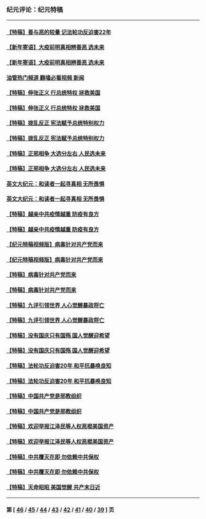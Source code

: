 ### 纪元评论：纪元特稿
---
#### [【特稿】善与恶的较量 记法轮功反迫害22年](../../pages/nsc424/n13086597.md?09300330) 
#### [【新年寄语】大疫前明真相辨善恶 选未来](../../pages/nsc424/n12660855.md?09300330) 
#### [【新年寄语】大疫前明真相辨善恶 选未来](../../pages/nsc424/n12660855.md?09300330) 
#### [油管热门频道 翻墙必看视频 新闻](ok?09300330)
#### [【特稿】伸张正义 行总统特权 拯救美国](../../pages/nsc424/n12616806.md?09300330) 
#### [【特稿】伸张正义 行总统特权 拯救美国](../../pages/nsc424/n12616806.md?09300330) 
#### [【特稿】拨乱反正 宪法赋予总统特别权力](../../pages/nsc424/n12598306.md?09300330) 
#### [【特稿】拨乱反正 宪法赋予总统特别权力](../../pages/nsc424/n12598306.md?09300330) 
#### [【特稿】正邪相争 大选分左右 人民选未来](../../pages/nsc424/n12545208.md?09300330) 
#### [【特稿】正邪相争 大选分左右 人民选未来](../../pages/nsc424/n12545208.md?09300330) 
#### [英文大纪元：和读者一起寻真相 无所畏惧](../../pages/nsc424/n12542027.md?09300330) 
#### [英文大纪元：和读者一起寻真相 无所畏惧](../../pages/nsc424/n12542027.md?09300330) 
#### [【特稿】越亲中共疫情越重 防疫有良方](../../pages/nsc424/n12042989.md?09300330) 
#### [【特稿】越亲中共疫情越重 防疫有良方](../../pages/nsc424/n12042989.md?09300330) 
#### [【纪元特稿视频版】病毒针对共产党而来](../../pages/nsc424/n11977328.md?09300330) 
#### [【纪元特稿视频版】病毒针对共产党而来](../../pages/nsc424/n11977328.md?09300330) 
#### [【特稿】病毒针对共产党而来](../../pages/nsc424/n11928818.md?09300330) 
#### [【特稿】病毒针对共产党而来](../../pages/nsc424/n11928818.md?09300330) 
#### [【特稿】九评引领世界 人心觉醒暴政将亡](../../pages/nsc424/n11660496.md?09300330) 
#### [【特稿】九评引领世界 人心觉醒暴政将亡](../../pages/nsc424/n11660496.md?09300330) 
#### [【特稿】没有国庆只有国殇 国人觉醒迎希望](../../pages/nsc424/n11549354.md?09300330) 
#### [【特稿】没有国庆只有国殇 国人觉醒迎希望](../../pages/nsc424/n11549354.md?09300330) 
#### [【特稿】法轮功反迫害20年 和平抗暴唤良知](../../pages/nsc424/n11389135.md?09300330) 
#### [【特稿】法轮功反迫害20年 和平抗暴唤良知](../../pages/nsc424/n11389135.md?09300330) 
#### [【特稿】中国共产党是邪教组织](../../pages/nsc424/n11355551.md?09300330) 
#### [【特稿】中国共产党是邪教组织](../../pages/nsc424/n11355551.md?09300330) 
#### [【特稿】欢迎举报江泽民等人权恶棍美国资产](../../pages/nsc424/n11303040.md?09300330) 
#### [【特稿】欢迎举报江泽民等人权恶棍美国资产](../../pages/nsc424/n11303040.md?09300330) 
#### [【特稿】中共覆灭在即 勿依赖中共保权](../../pages/nsc424/n11278510.md?09300330) 
#### [【特稿】中共覆灭在即 勿依赖中共保权](../../pages/nsc424/n11278510.md?09300330) 
#### [【特稿】天命昭昭 美国觉醒 共产末日近](../../pages/nsc424/n11150259.md?09300330) 

---
#### 第 [ [46](./46.md?09300330) / [45](./45.md?09300330) / [44](./44.md?09300330) / [43](./43.md?09300330) / [42](./42.md?09300330) / [41](./41.md?09300330) / [40](./40.md?09300330) / [39](./39.md?09300330) ] 页
